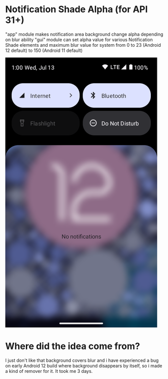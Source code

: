 # Notification Shade Alpha (for API 31+)
"app" module makes notification area background change alpha depending on blur ability
"gui" module can set alpha value for various Notification Shade elements and maximum blur value for system from 0 to 23 (Android 12 default) to 150 (Android 11 default)

![Screenshot](notifshade.png)

# Where did the idea come from?
I just don't like that background covers blur and i have experienced a bug on early Android 12 build where background disappears by itself, so i made a kind of remover for it. It took me 3 days.
